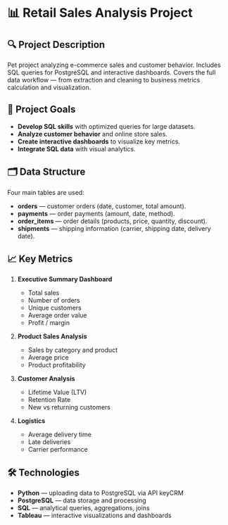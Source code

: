 # 📊 Retail Sales Analysis Project

## **🔍 Project Description**
Pet project analyzing e-commerce sales and customer behavior. Includes SQL queries for PostgreSQL and interactive dashboards. Covers the full data workflow — from extraction and cleaning to business metrics calculation and visualization.

## **🎯 Project Goals**
- **Develop SQL skills** with optimized queries for large datasets.
- **Analyze customer behavior** and online store sales.
- **Create interactive dashboards** to visualize key metrics.
- **Integrate SQL data** with visual analytics.

## **🗂 Data Structure**
Four main tables are used:  
- **orders** — customer orders (date, customer, total amount).  
- **payments** — order payments (amount, date, method).  
- **order_items** — order details (products, price, quantity, discount).  
- **shipments** — shipping information (carrier, shipping date, delivery date).  

## **📈 Key Metrics**
1. **Executive Summary Dashboard**  
   - Total sales  
   - Number of orders  
   - Unique customers  
   - Average order value  
   - Profit / margin  

2. **Product Sales Analysis**  
   - Sales by category and product  
   - Average price  
   - Product profitability  

3. **Customer Analysis**  
   - Lifetime Value (LTV)  
   - Retention Rate  
   - New vs returning customers  

4. **Logistics**  
   - Average delivery time  
   - Late deliveries  
   - Carrier performance  

## **🛠 Technologies**
- **Python** — uploading data to PostgreSQL via API keyCRM
- **PostgreSQL** — data storage and processing  
- **SQL** — analytical queries, aggregations, joins  
- **Tableau** — interactive visualizations and dashboards
